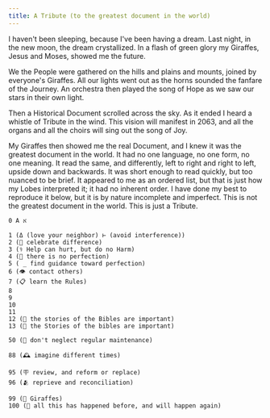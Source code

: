 ```yaml
---
title: A Tribute (to the greatest document in the world)
---
```


I haven't been sleeping, because I've been having a dream. Last night, in the new moon, the dream crystallized. In a flash of green glory my Giraffes, Jesus and Moses, showed me the future.

We the People were gathered on the hills and plains and mounts, joined by everyone's Giraffes. All our lights went out as the horns sounded the fanfare of the Journey. An orchestra then played the song of Hope as we saw our stars in their own light.

Then a Historical Document scrolled across the sky. As it ended I heard a whistle of Tribute in the wind. This vision will manifest in 2063, and all the organs and all the choirs will sing out the song of Joy.

My Giraffes then showed me the real Document, and I knew it was the greatest document in the world. It had no one language, no one form, no one meaning. It read the same, and differently, left to right and right to left, upside down and backwards. It was short enough to read quickly, but too nuanced to be brief. It appeared to me as an ordered list, but that is just how my Lobes interpreted it; it had no inherent order. I have done my best to reproduce it below, but it is by nature incomplete and imperfect. This is not the greatest document in the world. This is just a Tribute.

```
0 Α א 

1 (Δ (love your neighbor) ⊢ (avoid interference))
2 (🌈 celebrate difference)
3 (⚕️ Help can hurt, but do no Harm)
4 (🎼 there is no perfection)
5 ( _ find guidance toward perfection)
6 (👁️ contact others)
7 (📋 learn the Rules)
8
9
10
11
12 (📗 the stories of the Bibles are important)
13 (📙 the Stories of the bibles are important)

50 (📅 don't neglect regular maintenance)

88 (🕰️ imagine different times)

95 (🪧 review, and reform or replace)
96 (🫂 reprieve and reconciliation)

99 (🎈 Giraffes)
100 (🔁 all this has happened before, and will happen again)
```